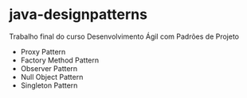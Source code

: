 # java-designpatterns
Trabalho final do curso Desenvolvimento Ágil com Padrões de Projeto

* Proxy Pattern
* Factory Method Pattern
* Observer Pattern
* Null Object Pattern
* Singleton Pattern
